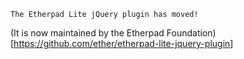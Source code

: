 ``The Etherpad Lite jQuery plugin has moved!``

(It is now maintained by the Etherpad Foundation)[https://github.com/ether/etherpad-lite-jquery-plugin]
